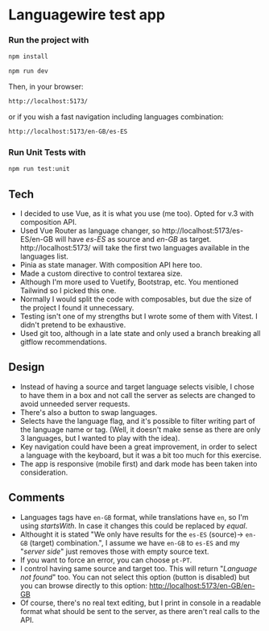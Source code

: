 # Languagewire test app

### Run the project with

```sh
npm install
```

```sh
npm run dev
```

Then, in your browser:

```sh
http://localhost:5173/
```

or if you wish a fast navigation including languages combination:

```sh
http://localhost:5173/en-GB/es-ES
```

### Run Unit Tests with

```sh
npm run test:unit
```

## Tech

- I decided to use Vue, as it is what you use (me too). Opted for v.3 with composition API.
- Used Vue Router as language changer, so http://localhost:5173/es-ES/en-GB will have _es-ES_ as source and _en-GB_ as target. http://localhost:5173/ will take the first two languages available in the languages list.
- Pinia as state manager. With composition API here too.
- Made a custom directive to control textarea size.
- Although I'm more used to Vuetify, Bootstrap, etc. You mentioned Tailwind so I picked this one.
- Normally I would split the code with composables, but due the size of the project I found it unnecessary.
- Testing isn't one of my strengths but I wrote some of them with Vitest. I didn't pretend to be exhaustive.
- Used git too, although in a late state and only used a branch breaking all gitflow recommendations.

## Design

- Instead of having a source and target language selects visible, I chose to have them in a box and not call the server as selects are changed to avoid unneeded server requests.
- There's also a button to swap languages.
- Selects have the language flag, and it's possible to filter writing part of the language name or tag. (Well, it doesn't make sense as there are only 3 languages, but I wanted to play with the idea).
- Key navigation could have been a great improvement, in order to select a language with the keyboard, but it was a bit too much for this exercise.
- The app is responsive (mobile first) and dark mode has been taken into consideration.

## Comments

- Languages tags have `en-GB` format, while translations have `en`, so I'm using _startsWith_. In case it changes this could be replaced by _equal_.
- Althought it is stated "We only have results for the `es-ES` (source)-> `en-GB` (target) combination.", I assume we have `en-GB` to `es-ES` and my "_server side_" just removes those with empty source text.
- If you want to force an error, you can choose `pt-PT`.
- I control having same source and target too. This will return "_Language not found_" too. You can not select this option (button is disabled) but you can browse directly to this option: [http://localhost:5173/en-GB/en-GB](http://localhost:5173/en-GB/en-GB)
- Of course, there's no real text editing, but I print in console in a readable format what should be sent to the server, as there aren't real calls to the API.
